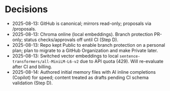 # Decisions
- 2025-08-13: GitHub is canonical; mirrors read-only; proposals via /proposals.
- 2025-08-13: Chroma online (local embeddings). Branch protection PR-only; status checks/approvals off until CI (Step D).
- 2025-08-13: Repo kept Public to enable branch protection on a personal plan; plan to migrate to a GitHub Organization and make Private later.
- 2025-08-13: Switched vector embeddings to local `sentence-transformers/all-MiniLM-L6-v2` due to API quota (429). Will re-evaluate after CI and billing.
- 2025-08-14: Authored initial memory files with AI inline completions (Copilot) for speed; content treated as drafts pending CI schema validation (Step D).